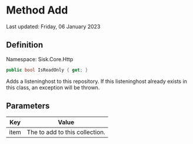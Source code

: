 # Method Add
Last updated: Friday, 06 January 2023

## Definition
Namespace: Sisk.Core.Http

```csharp
public bool IsReadOnly { get; }
```

Adds a listeninghost to this repository. If this listeninghost already exists in this class, an exception will be thrown.

## Parameters

| Key | Value |
| --- | --- |
| item | The  to add to this collection. | 

